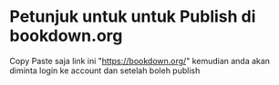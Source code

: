 # Petunjuk untuk untuk Publish di bookdown.org


Copy Paste saja link ini "https://bookdown.org/" kemudian anda akan diminta login ke account dan setelah boleh publish
